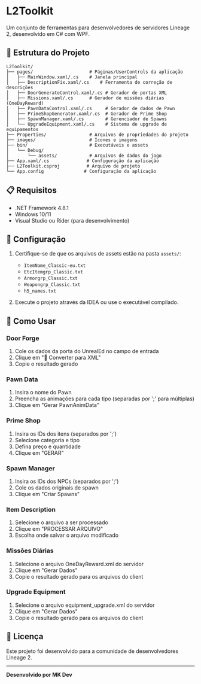 # L2Toolkit

Um conjunto de ferramentas para desenvolvedores de servidores Lineage 2, desenvolvido em C# com WPF.

## 📁 Estrutura do Projeto

```
L2Toolkit/
├── pages/                     # Páginas/UserControls da aplicação
│   ├── MainWindow.xaml/.cs    # Janela principal
│   ├── DescriptionFix.xaml/.cs    # Ferramenta de correção de descrições
│   ├── DoorGenerateControl.xaml/.cs # Gerador de portas XML
│   ├── Missions.xaml/.cs      # Gerador de missões diárias (OneDayReward)
│   ├── PawnDataControl.xaml/.cs     # Gerador de dados de Pawn
│   ├── PrimeShopGenerator.xaml/.cs  # Gerador de Prime Shop
│   ├── SpawnManager.xaml/.cs        # Gerenciador de Spawns
│   └── UpgradeEquipment.xaml/.cs    # Sistema de upgrade de equipamentos
├── Properties/                # Arquivos de propriedades do projeto
├── images/                    # Ícones e imagens
├── bin/                       # Executáveis e assets
│   └── Debug/
│       └── assets/            # Arquivos de dados do jogo
├── App.xaml/.cs              # Configuração da aplicação
├── L2Toolkit.csproj          # Arquivo de projeto
└── App.config               # Configuração da aplicação
```

## 📋 Requisitos

- .NET Framework 4.8.1
- Windows 10/11
- Visual Studio ou Rider (para desenvolvimento)

## 🔧 Configuração

1. Certifique-se de que os arquivos de assets estão na pasta `assets/`:
   - `ItemName_Classic-eu.txt`
   - `EtcItemgrp_Classic.txt`
   - `Armorgrp_Classic.txt`
   - `Weapongrp_Classic.txt`
   - `h5_names.txt`

2. Execute o projeto através da IDEA ou use o executável compilado.

## 📝 Como Usar

### Door Forge
1. Cole os dados da porta do UnrealEd no campo de entrada
2. Clique em "🔄 Converter para XML"
3. Copie o resultado gerado

### Pawn Data
1. Insira o nome do Pawn
2. Preencha as animações para cada tipo (separadas por ';' para múltiplas)
3. Clique em "Gerar PawnAnimData"

### Prime Shop
1. Insira os IDs dos itens (separados por ';')
2. Selecione categoria e tipo
3. Defina preço e quantidade
4. Clique em "GERAR"

### Spawn Manager
1. Insira os IDs dos NPCs (separados por ';')
2. Cole os dados originais de spawn
3. Clique em "Criar Spawns"

### Item Description
1. Selecione o arquivo a ser processado
2. Clique em "PROCESSAR ARQUIVO"
3. Escolha onde salvar o arquivo modificado

### Missões Diárias
1. Selecione o arquivo OneDayReward.xml do servidor
2. Clique em "Gerar Dados"
3. Copie o resultado gerado para os arquivos do client

### Upgrade Equipment
1. Selecione o arquivo equipment_upgrade.xml do servidor
2. Clique em "Gerar Dados"
3. Copie o resultado gerado para os arquivos do client

## 📄 Licença

Este projeto foi desenvolvido para a comunidade de desenvolvedores Lineage 2.

---

**Desenvolvido por MK Dev**